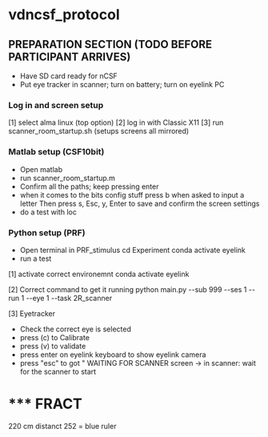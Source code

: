 # vdncsf_protocol

## PREPARATION SECTION (TODO BEFORE PARTICIPANT ARRIVES)
* Have SD card ready for nCSF
* Put eye tracker in scanner; turn on battery; turn on eyelink PC

### Log in and screen setup 
[1] select alma linux (top option)
[2] log in with Classic X11 
[3] run scanner_room_startup.sh (setups screens all mirrored)

### Matlab setup (CSF10bit)
- Open matlab 
- run scanner_room_startup.m 
- Confirm all the paths; keep pressing enter 
- when it comes to the bits config stuff
press b when asked to input a letter
Then press s,  Esc, y, Enter to save and confirm the screen settings 
- do a test with loc

### Python setup (PRF)
- Open terminal in PRF_stimulus
cd Experiment
conda activate eyelink
- run a test 

[1] activate correct environemnt
conda activate eyelink

[2] Correct command to get it running 
python main.py --sub 999 --ses 1 --run 1 --eye 1 --task 2R_scanner

[3] Eyetracker 
* Check the correct eye is selected
* press (c) to Calibrate
* press (v) to validate
* press enter on eyelink keyboard to show eyelink camera
* press "esc" to got " WAITING FOR SCANNER screen
-> in scanner: wait for the scanner to start 





# *** FRACT

220 cm distanct
252 = blue ruler